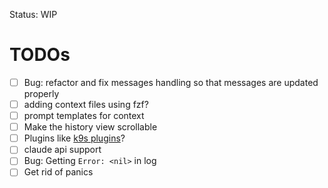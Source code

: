 
Status: WIP


# TODOs

- [ ] Bug: refactor and fix messages handling so that messages are updated properly
- [ ] adding context files using fzf?
- [ ] prompt templates for context
- [ ] Make the history view scrollable
- [ ] Plugins like [k9s plugins](https://k9scli.io/topics/plugins/)?
- [ ] claude api support
- [ ] Bug: Getting `Error: <nil>` in log
- [ ] Get rid of panics